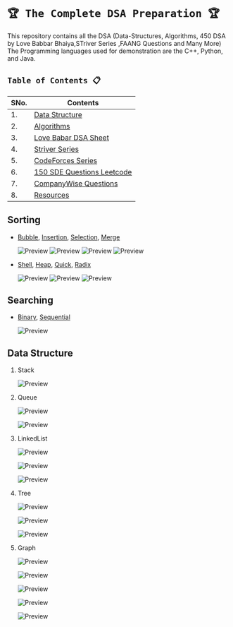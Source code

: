# `🏆 The Complete DSA Preparation 🏆`

This repository contains all the DSA (Data-Structures, Algorithms, 450 DSA by Love Babbar Bhaiya,STriver Series ,FAANG Questions and Many More)
The Programming languages used for demonstration are the C++, Python, and Java.

## `Table of Contents 📋`
| **SNo.** | **Contents** |
| -------  | ------------ |
| 1.       | [Data Structure](https://github.com/mrpawan-gupta/DSA-inNout/tree/main/1%5D.%20Data%20Structures) |
| 2.       | [Algorithms](https://github.com/mrpawan-gupta/DSA-inNout/tree/main/2%5D.%20Algorithms) |
| 3.       | [Love Babar DSA Sheet](https://github.com/mrpawan-gupta/DSA-inNout/tree/main/3%5D.%20Love%20Babbar%20DSA%20Sheet) |
| 4.       | [Striver Series](https://github.com/mrpawan-gupta/DSA-inNout/tree/main/4%5D.%20Striver%20Series) |
| 5.       | [CodeForces Series](https://github.com/mrpawan-gupta/DSA-inNout/tree/main/5%5D.%20CodeForces%20Series) |
| 6.       | [150 SDE Questions Leetcode]() |
| 7.       | [CompanyWise Questions](https://github.com/mrpawan-gupta/DSA-inNout/tree/main/7%5D.%20CompanyWise%20Questions) |
| 8.       | [Resources]() |

## Sorting

* [Bubble](src/main/java/dsa/sort/BubbleSort.java), [Insertion](src/main/java/dsa/sort/InsertionSort.java), [Selection](src/main/java/dsa/sort/SelectionSort.java), [Merge](src/main/java/dsa/sort/MergeSort.java)

	![Preview](Resources/Images/bubble-sort.gif)
	![Preview](Resources/Images/insertion-sort.gif)
	![Preview](Resources/Images/selection-sort.gif)
	![Preview](Resources/Images/merge-sort.gif)

* [Shell](src/main/java/dsa/sort/ShellSort.java), [Heap](src/main/java/dsa/sort/HeapSort.java), [Quick](src/main/java/dsa/sort/QuickSort.java), [Radix](src/main/java/dsa/sort/RadixSort.java)

	![Preview](Resources/Images/shell-sort.gif)
	![Preview](Resources/Images/heap-sort.gif)
	![Preview](Resources/Images/quick-sort.gif)

## Searching

* [Binary](src/main/java/dsa/search/BinarySearch.java), [Sequential](src/main/java/dsa/search/SequentialSearch.java)

	![Preview](Resources/Images/binary-and-linear-search.gif)
## Data Structure

1. Stack

	![Preview](Resources/Images/singly_circular_linked_list.jpg)

2. Queue

	![Preview](Resources/Images/queue.jpg)

	![Preview](Resources/Images/priorityqueue.png)

3. LinkedList
	
	![Preview](Resources/Images/linked_list.jpg)
	
	![Preview](Resources/Images/doubly_linked_list.jpg)
		
	![Preview](Resources/Images/singly_circular_linked_list.jpg)
	

4. Tree

	![Preview](Resources/Images/binary_tree.jpg)

	![Preview](Resources/Images/avl.gif)

	![Preview](Resources/Images/huffman.png)
	

5. Graph

	![Preview](Resources/Images/graph_adjacent_matrix.png)

	![Preview](Resources/Images/dijkstra.gif)

	![Preview](Resources/Images/bellman_ford.gif)

	![Preview](Resources/Images/mini-max.gif)

	![Preview](Resources/Images/a-star.gif)